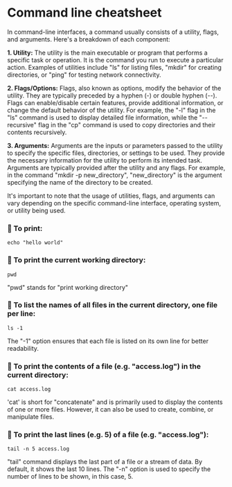 # Command line cheatsheet

In command-line interfaces, a command usually consists of a utility, flags, and arguments. Here's a breakdown of each component: 
 
**1. Utility:** The utility is the main executable or program that performs a specific task or operation. It is the command you run to execute a particular action. Examples of utilities include "ls" for listing files, "mkdir" for creating directories, or "ping" for testing network connectivity. 
 
**2. Flags/Options:** Flags, also known as options, modify the behavior of the utility. They are typically preceded by a hyphen (-) or double hyphen (--). Flags can enable/disable certain features, provide additional information, or change the default behavior of the utility. For example, the "-l" flag in the "ls" command is used to display detailed file information, while the "--recursive" flag in the "cp" command is used to copy directories and their contents recursively. 
 
**3. Arguments:** Arguments are the inputs or parameters passed to the utility to specify the specific files, directories, or settings to be used. They provide the necessary information for the utility to perform its intended task. Arguments are typically provided after the utility and any flags. For example, in the command "mkdir -p new_directory", "new_directory" is the argument specifying the name of the directory to be created. 
 
It's important to note that the usage of utilities, flags, and arguments can vary depending on the specific command-line interface, operating system, or utility being used.

### 🔷 To print:

`echo "hello world"`

### 🔷 To print the current working directory:

`pwd`

"pwd" stands for "print working directory"

### 🔷 To list the names of all files in the current directory, one file per line:

`ls -1`

The "-1" option ensures that each file is listed on its own line for better readability.

### 🔷 To print the contents of a file (e.g. "access.log") in the current directory:

`cat access.log`

'cat' is short for "concatenate" and is primarily used to display the contents of one or more files. However, it can also be used to create, combine, or manipulate files.
 
### 🔷 To print the last lines (e.g. 5) of a file (e.g. "access.log"):

`tail -n 5 access.log`

"tail" command displays the last part of a file or a stream of data. By default, it shows the last 10 lines.
The "-n" option is used to specify the number of lines to be shown, in this case, 5.


